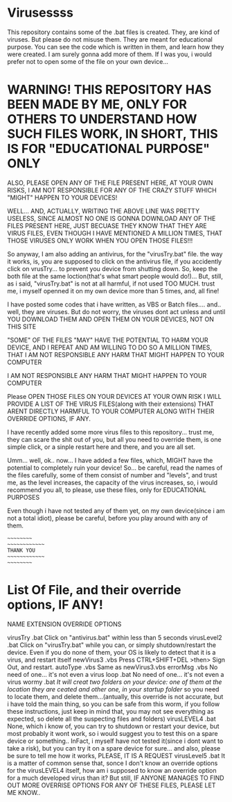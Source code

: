 # Virusessss

This repository contains some of the .bat files is created. They, are kind of viruses. But please do not misuse them. They are meant for educational purpose. You can see the code which is written in them, and learn how they were created. I am surely gonna add more of them. If I was you, i would prefer not to open some of the file on your own device...

# WARNING! THIS REPOSITORY HAS BEEN MADE BY ME, ONLY FOR OTHERS TO UNDERSTAND HOW SUCH FILES WORK, IN SHORT, THIS IS FOR "EDUCATIONAL PURPOSE" ONLY
ALSO, PLEASE OPEN ANY OF THE FILE PRESENT HERE, AT YOUR OWN RISKS, I AM NOT RESPONSIBLE FOR ANY  OF THE CRAZY STUFF WHICH "MIGHT" HAPPEN TO YOUR DEVICES!

WELL... AND, ACTUALLY, WRITING THE ABOVE LINE WAS PRETTY USELESS, SINCE ALMOST NO ONE IS GONNA DOWNLOAD ANY OF THE FILES PRESENT HERE, JUST BECUASE THEY KNOW THAT THEY ARE VIRUS FILES, EVEN THOUGH I HAVE MENTIONED A MILLION TIMES, THAT THOSE VIRUSES ONLY WORK WHEN YOU OPEN THOSE FILES!!!

So anyway, I am also adding an antivirus, for the "virusTry.bat" file. the way it works, is, you are supposed to click on the antivirus file, if you accidently click on vrusTry... to prevent you device from shutting down. So, keep the both file at the same loction(that's what smart people would do!)... But, still, as i said, "virusTry.bat" is not at all harmful, if not used TOO MUCH. trust me, i myself openned it on my own device more than 5 times, and, all fine!

I have posted some codes that i have written, as VBS or Batch files.... and.. well, they are viruses. 
But do not worry, the viruses dont act unless and until YOU DOWNLOAD THEM AND OPEN THEM ON YOUR DEVICES, NOT ON THIS SITE

"SOME" OF THE FILES "MAY" HAVE THE POTENTIAL TO HARM YOUR DEVICE, AND I REPEAT AND AM WILLING TO DO SO A MILLION TIMES, THAT I AM NOT RESPONSIBLE ANY HARM THAT MIGHT HAPPEN TO YOUR COMPUTER

I AM NOT RESPONSIBLE ANY HARM THAT MIGHT HAPPEN TO YOUR COMPUTER

Please OPEN THOSE FILES ON YOUR DEVICES AT YOUR OWN RISK
I WILL PROVIDE A LIST OF THE VIRUS FILES(along with their extensions) THAT ARENT DIRECTLY HARMFUL TO YOUR COMPUTER ALONG WITH THEIR OVERRIDE OPTIONS, IF ANY.


I have recently added some more virus files to this repository... trust me, they can scare the shit out of you, but all you need to override them, is one simple click, or a sinple restart here and there, and you are all set.

Umm... well, ok.. now... I have added a few files, which, MIGHT have the potential to completely ruin your device! 
So... be careful, read the names of the files carefully, some of them consist of number and "levels", and trust me, as the level increases, the capacity of the virus increases, so, i would recommend you all, to please, use these files, only for EDUCATIONAL PURPOSES

Even though i have not tested any of them yet, on my own device(since i am not a total idiot), please be careful, before you play around with any of them.

~~~~~~~~~~~~~~~~
~~~~~~~~
~~~~~~~~~~~~
THANK YOU
~~~~~~~~~~~~
~~~~~~~~
~~~~~~~~~~~~~~~~

# List Of File, and their override options, IF ANY!

NAME                  EXTENSION                   OVERRIDE OPTIONS 

virusTry              .bat                        Click on "antivirus.bat" within less than 5 seconds
virusLevel2           .bat                        Click on "virusTry.bat" while you can, or simply shutdown/restart the device. Even if you do none of them, your OS is likely to                                                   detect that it is a virus, and restart itself
newVirus3             .vbs                        Press CTRL+SHIFT+DEL >then> Sign Out, and restart.
autoType              .vbs                        Same as newVirus3.vbs
errorMsg              .vbs                        No need of one... it's not even a virus
loop                  .bat                        No need of one... it's not even a virus
wormy                 .bat                        *It will creat two folders on your device: one of them at the location they are ceated and other one, in your startup folder*                                                     so you need to locate them, and delete them...(antually, this override is not accurate, but i have told the main thing, so you                                                   can be safe from this worm, if you follow these instructions, just keep in mind that, you may not see everything as expected,                                                     so delete all the suspecting files and folders)
virusLEVEL4           .bat                        None, which i know of, you can try to shutdown or restart your device, but most probably it wont work, so i would suggest you                                                     to test this on a spare device or something.. InFact, i myself have not tested it(since i dont want to take a risk), but you                                                     can try it on a spare device for sure... and also, please be sure to tell me how it works, PLEASE,  IT IS A REQUEST
virusLevel5           .bat                        It is a matter of common sense that, sonce I don't know an override options for the virusLEVEL4 itself, how am i supposed to                                                     know an override option for a much developed virus than it? But still, IF ANYONE MANAGES TO FIND OUT MORE OVERRISE OPTIONS FOR                                                   ANY OF THESE FILES, PLEASE LET ME KNOW..


